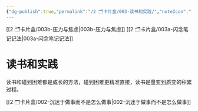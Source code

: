 ```yaml
---
{"dg-publish":true,"permalink":"/2 🗂️卡片盒/003-读书和实践/","noteIcon":"1","created":"2024-09-22T22:33","updated":"2024-10-04T09:12"}
---
```


[[2 🗂️卡片盒/003b-压力与焦虑\|003b-压力与焦虑]]
[[2 🗂️卡片盒/003a-闪念笔记记法\|003a-闪念笔记记法]]

# 读书和实践

读书和碰到困难都是成长的方法，碰到困难更精准直接，读书是量变到质变的积累过程。

[[2 🗂️卡片盒/002-沉迷于做事而不是怎么做事\|002-沉迷于做事而不是怎么做事]]